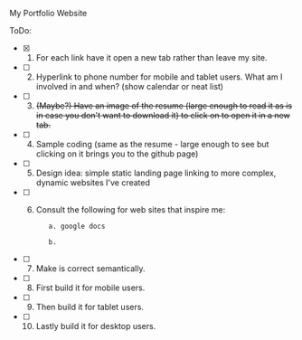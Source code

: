 My Portfolio Website

ToDo:

-[X] 1. For each link have it open a new tab rather than leave my site.

- [ ] 2. Hyperlink to phone number for mobile and tablet users.
What am I involved in and when? (show calendar or neat list)

-[ ] 3. ~~(Maybe?) Have an image of the resume (large enough to read it as is in case you don't want to download it) to click on to open it in a new tab.~~

-[ ] 4. Sample coding (same as the resume - large enough to see but clicking on it brings you to the github page)

-[ ] 5. Design idea: simple static landing page linking to more complex, dynamic websites I've created

-[ ] 6. Consult the following for web sites that inspire me:

            a. google docs

            b.
-[ ] 7. Make is correct semantically.

-[ ] 8. First build it for mobile users.

-[ ] 9. Then build it for tablet users.

-[ ] 10. Lastly build it for desktop users.
